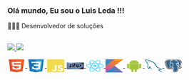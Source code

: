 ### Olá mundo, Eu sou o Luis Leda !!!
👨🏻‍💻 Desenvolvedor de soluções

 <div><br>
  <a href="https://github.com/luisleda">
  <img height="180em" src="https://github-readme-stats.vercel.app/api?username=luisleda&show_icons=true&theme=dark&include_all_commits=true&count_private=true"/>
  <img height="180em" src="https://github-readme-stats.vercel.app/api/top-langs/?username=luisleda&layout=compact&langs_count=7&theme=dark"/>
</div>
 
 <div style="display: inline_block"><br>
  <img align="center" alt="Luis-Js" height="30" width="40" src="https://raw.githubusercontent.com/devicons/devicon/master/icons/html5/html5-original.svg">
  <img align="center" alt="Luis-Ts" height="30" width="40" src="https://raw.githubusercontent.com/devicons/devicon/master/icons/css3/css3-original.svg">
  <img align="center" alt="Luis-Ts" height="30" width="40" src="https://raw.githubusercontent.com/devicons/devicon/master/icons/javascript/javascript-plain.svg">
  <img align="center" alt="Luis-Ts" height="30" width="40" src="https://raw.githubusercontent.com/devicons/devicon/master/icons/php/php-original.svg">
  <img align="center" alt="Luis-React" height="30" width="40" src="https://raw.githubusercontent.com/devicons/devicon/master/icons/react/react-original.svg">
  <img align="center" alt="Luis-HTML" height="30" width="40" src="https://raw.githubusercontent.com/devicons/devicon/master/icons/kotlin/kotlin-original.svg">
  <img align="center" alt="Luis-CSS" height="30" width="40" src="https://raw.githubusercontent.com/devicons/devicon/master/icons/android/android-original.svg">
  <img align="center" alt="Luis-Python" height="30" width="40" src="https://raw.githubusercontent.com/devicons/devicon/master/icons/mysql/mysql-original.svg">
  <img align="center" alt="Luis-pstgresql" height="30" width="40" src="https://raw.githubusercontent.com/devicons/devicon/master/icons/postgresql/postgresql-original.svg">
</div>
  
 
